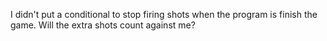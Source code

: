 I didn't put a conditional to stop firing shots when the program is finish the game. Will the extra shots count against me? 
